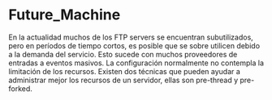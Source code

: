 # Future_Machine
En la actualidad muchos de los FTP servers se encuentran subutilizados, pero en períodos de tiempo cortos, es posible que se sobre utilicen debido a la demanda del servicio. Esto sucede con muchos proveedores de entradas a eventos masivos. La configuración normalmente no contempla la limitación de los recursos. Existen dos técnicas que pueden ayudar a administrar mejor los recursos de un servidor, ellas son pre-thread y pre-forked.
